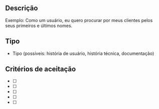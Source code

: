 ## Descrição

Exemplo: Como um usuário, eu quero procurar por meus clientes pelos seus primeiros e últimos nomes.

## Tipo

- Tipo (possíveis: história de usuário, história técnica, documentação)

## Critérios de aceitação

- [ ]
- [ ]
- [ ]
- [ ]
- [ ]
